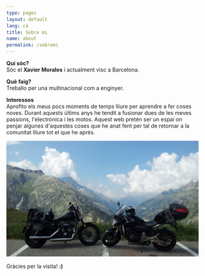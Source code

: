 ```yaml
---
type: pages
layout: default
lang: ca
title: Sobre mi
name: about
permalink: /sobremi
---
```


**Quí sóc?**<br>
Sóc el **Xavier Morales** i actualment visc a Barcelona.<br>

**Què faig?**<br>
Treballo per una multinacional com a enginyer.<br>

**Interessos**<br>
Aprofito els meus pocs moments de temps lliure per aprendre a fer coses noves. Durant aquests últims anys he tendit a fusionar dues de les  meves passions, l'electrònica i les motos. Aquest web pretén ser un espai on penjar algunes d'aquestes coses que he anat fent per tal de retornar a la comunitat lliure tot el que he aprés.<br>

<center><img src="/images/sobremi/sobremi.jpg"  alt="Contingut: HD Sportster & Honda Hornet - GrimselPass (Suïssa). Source: Xavier Morales"></center>

Gràcies per la visita! **:)**


